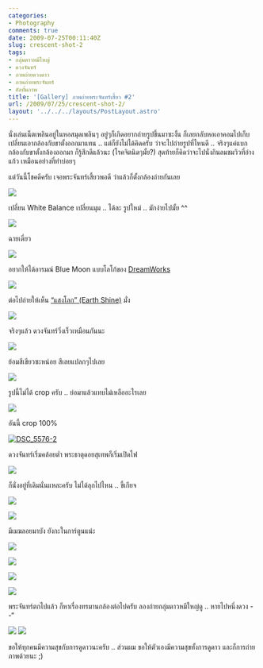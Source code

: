 ```yaml
---
categories:
- Photography
comments: true
date: 2009-07-25T00:11:40Z
slug: crescent-shot-2
tags:
- กลุ่มดาวหมีใหญ่
- ดวงจันทร์
- ภาพถ่ายดวงดาว
- ภาพภ่ายพระจันทร์
- อัลบั้มภาพ
title: '[Gallery] ภาพถ่ายพระจันทร์เสี้ยว #2'
url: /2009/07/25/crescent-shot-2/
layout: '../../../layouts/PostLayout.astro'
---
```


นั่งเล่นเน็ตเพลินอยู่ในหอสมุดเพลินๆ อยู่ๆก็เกิดอยากถ่ายรูปขึ้นมาซะงั้น ก็เลยกลับหอเอาคอมไปเก็บ เปลี่ยนเอากล้องกับขาตั้งออกมาแทน .. แต่ก็ยังไม่ได้คิดครับ ว่าจะไปถ่ายรูปที่ไหนดี .. จริงๆแค่แบกกล้องกับขาตั้งกล้องออกมา ก็รู้สึกดีแล้วนะ (โรคจิตนิดๆมั้ย?) สุดท้ายก็คิดว่าจะไปนั่งกินลมชมวิวที่อ่างแก้ว เหมือนอย่างที่ทำบ่อยๆ

แต่วันนี้โชคดีครับ เจอพระจันทร์เสี้ยวพอดี ว่าแล้วก็ตั้งกล้องถ่ายกันเลย

[![](https://armno.in.th/wp-content/uploads/2_1494C/DSC_5531_thumb.jpg)](https://armno.in.th/wp-content/uploads/2_1494C/DSC_5531.jpg)



เปลี่ยน White Balance เปลี่ยนมุม .. ได้ละ รูปใหม่ .. มักง่ายไปมั้ย ^^

[![](https://armno.in.th/wp-content/uploads/2_1494C/DSC_5539_thumb.jpg)](https://armno.in.th/wp-content/uploads/2_1494C/DSC_5539.jpg)

ฉายเดี่ยว

[![](https://armno.in.th/wp-content/uploads/2_1494C/DSC_5544_thumb.jpg)](https://armno.in.th/wp-content/uploads/2_1494C/DSC_5544.jpg)

อยากให้ได้อารมณ์ Blue Moon แบบโลโก้ของ [DreamWorks](http://www.dreamworksanimation.com/)

[![](https://armno.in.th/wp-content/uploads/2_1494C/DSC_5549_thumb.jpg)](https://armno.in.th/wp-content/uploads/2_1494C/DSC_5549.jpg)

ต่อไปถ่ายให้เห็น [“แสงโลก” (Earth Shine)](http://en.wikipedia.org/wiki/Planetshine) มั่ง

[![](https://armno.in.th/wp-content/uploads/2_1494C/DSC_5556_thumb.jpg)](https://armno.in.th/wp-content/uploads/2_1494C/DSC_5556.jpg)

จริงๆแล้ว ดวงจันทร์วิ่งเร็วเหมือนกันนะ

[![](https://armno.in.th/wp-content/uploads/2_1494C/DSC_5564_thumb.jpg)](https://armno.in.th/wp-content/uploads/2_1494C/DSC_5564.jpg)

ย้อมสีเขียวซะหน่อย สีเลยแปลกๆไปเลย

[![](https://armno.in.th/wp-content/uploads/2_1494C/DSC_5567_thumb.jpg)](https://armno.in.th/wp-content/uploads/2_1494C/DSC_5567.jpg)

รูปนี้ไม่ได้ crop ครับ .. ย่อมาแล้วแทบไม่เหลืออะไรเลย

[![](https://armno.in.th/wp-content/uploads/2_1494C/DSC_5576_thumb.jpg)](https://armno.in.th/wp-content/uploads/2_1494C/DSC_5576.jpg)

อันนี้ crop 100%

[![DSC_5576-2](https://armno.in.th/wp-content/uploads/2_1494C/DSC_55762_thumb.jpg)](https://armno.in.th/wp-content/uploads/2_1494C/DSC_55762.jpg)

ดวงจันทร์เริ่มคล้อยต่ำ พระธาตุดอยสุเทพก็เริ่มเปิดไฟ

[![](https://armno.in.th/wp-content/uploads/2_1494C/DSC_5580_thumb.jpg)](https://armno.in.th/wp-content/uploads/2_1494C/DSC_5580.jpg)

ก็นั่งอยู่ที่เดิมนั่นแหละครับ ไม่ได้ลุกไปไหน .. ขี้เกียจ

[![](https://armno.in.th/wp-content/uploads/2_1494C/DSC_5582_thumb.jpg)](https://armno.in.th/wp-content/uploads/2_1494C/DSC_5582.jpg)

[![](https://armno.in.th/wp-content/uploads/2_1494C/DSC_5586_thumb.jpg)](https://armno.in.th/wp-content/uploads/2_1494C/DSC_5586.jpg)

มีเมฆลอยมาบัง ยังกะในการ์ตูนแน่ะ

[![](https://armno.in.th/wp-content/uploads/2_1494C/DSC_5587_thumb.jpg)](https://armno.in.th/wp-content/uploads/2_1494C/DSC_5587.jpg)

[![](https://armno.in.th/wp-content/uploads/2_1494C/DSC_5591_thumb.jpg)](https://armno.in.th/wp-content/uploads/2_1494C/DSC_5591.jpg)

[![](https://armno.in.th/wp-content/uploads/2_1494C/DSC_5596_thumb.jpg)](https://armno.in.th/wp-content/uploads/2_1494C/DSC_5596.jpg)

[![](https://armno.in.th/wp-content/uploads/2_1494C/DSC_5599_thumb.jpg)](https://armno.in.th/wp-content/uploads/2_1494C/DSC_5599.jpg)

พระจันทร์ตกไปแล้ว ก็หาเรื่องทรมานกล้องต่อไปครับ ลองถ่ายกลุ่มดาวหมีใหญ่ดู .. หายไปหนึ่งดวง - -“

[![](https://armno.in.th/wp-content/uploads/2_1494C/DSC_5602_thumb.jpg)](https://armno.in.th/wp-content/uploads/2_1494C/DSC_5602.jpg) [![](https://armno.in.th/wp-content/uploads/2_1494C/DSC_5607_thumb.jpg)](https://armno.in.th/wp-content/uploads/2_1494C/DSC_5607.jpg)

ขอให้ทุกคนมีความสุขกับการดูดาวนะครับ .. ส่วนผม ขอให้ตัวเองมีความสุขทั้งการดูดาว และก็การถ่ายภาพด้วยนะ ;)
